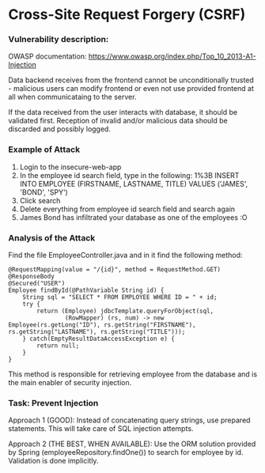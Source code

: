 # Cross-Site Request Forgery (CSRF)

 
### Vulnerability description:

OWASP documentation: https://www.owasp.org/index.php/Top_10_2013-A1-Injection

Data backend receives from the frontend cannot be unconditionally trusted - malicious users can modify frontend or even not use provided frontend at all when communicataing to the server. 

If the data received from the user interacts with database, it should be validated first. Reception of invalid and/or malicious data should be discarded and possibly logged.

### Example of Attack

1. Login to the insecure-web-app
2. In the employee id search field, type in the following: 1%3B INSERT INTO EMPLOYEE (FIRSTNAME, LASTNAME, TITLE) VALUES ('JAMES', 'BOND', 'SPY')
3. Click search
4. Delete everything from employee id search field and search again
5. James Bond has infiltrated your database as one of the employees :O

### Analysis of the Attack

Find the file EmployeeController.java and in it find the following method:

```
@RequestMapping(value = "/{id}", method = RequestMethod.GET)
@ResponseBody
@Secured("USER")
Employee findById(@PathVariable String id) {
	String sql = "SELECT * FROM EMPLOYEE WHERE ID = " + id;
	try {
		return (Employee) jdbcTemplate.queryForObject(sql,
				(RowMapper) (rs, num) -> new Employee(rs.getLong("ID"), rs.getString("FIRSTNAME"), rs.getString("LASTNAME"), rs.getString("TITLE")));
	} catch(EmptyResultDataAccessException e) {
		return null;
	}
}
```

This method is responsible for retrieving employee from the database and is the main enabler of security injection.

### Task: Prevent Injection

Approach 1 (GOOD): 
Instead of concatenating query strings, use prepared statements. This will take care of SQL injection attempts.

Approach 2 (THE BEST, WHEN AVAILABLE):
Use the ORM solution provided by Spring (employeeRepository.findOne()) to search for employee by id. Validation is done implicitly.



